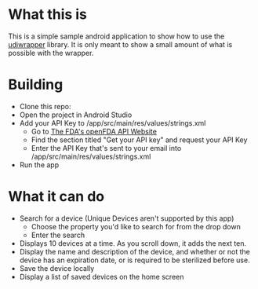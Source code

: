 # What this is
This is a simple sample android application to show how to use the [udiwrapper](https://github.com/bensmith41/udiwrapper) library. It is only meant to show a small amount of what is possible with the wrapper.

# Building
- Clone this repo:
- Open the project in Android Studio
- Add your API Key to /app/src/main/res/values/strings.xml
    - Go to [The FDA's openFDA API Website](https://open.fda.gov/device/udi/)
    - Find the section titled "Get your API key" and request your API Key
    - Enter the API Key that's sent to your email into /app/src/main/res/values/strings.xml
- Run the app

# What it can do
- Search for a device (Unique Devices aren't supported by this app)
    - Choose the property you'd like to search for from the drop down
    - Enter the search
- Displays 10 devices at a time. As you scroll down, it adds the next ten.
- Display the name and description of the device, and whether or not the device has an expiration date, or is required to be sterilized before use.
- Save the device locally
- Display a list of saved devices on the home screen